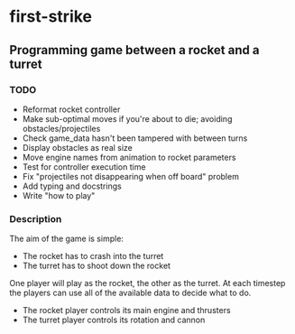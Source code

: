 # first-strike
## Programming game between a rocket and a turret

### TODO
* Reformat rocket controller
* Make sub-optimal moves if you're about to die; avoiding obstacles/projectiles
* Check game_data hasn't been tampered with between turns
* Display obstacles as real size
* Move engine names from animation to rocket parameters
* Test for controller execution time
* Fix "projectiles not disappearing when off board" problem
* Add typing and docstrings
* Write "how to play"
### Description
The aim of the game is simple:
* The rocket has to crash into the turret
* The turret has to shoot down the rocket

One player will play as the rocket, the other as the turret.
At each timestep the players can use all of the available data
to decide what to do.
* The rocket player controls its main engine and thrusters
* The turret player controls its rotation and cannon

